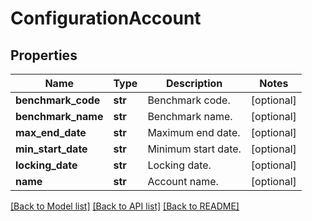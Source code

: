# ConfigurationAccount


## Properties
Name | Type | Description | Notes
------------ | ------------- | ------------- | -------------
**benchmark_code** | **str** | Benchmark code. | [optional] 
**benchmark_name** | **str** | Benchmark name. | [optional] 
**max_end_date** | **str** | Maximum end date. | [optional] 
**min_start_date** | **str** | Minimum start date. | [optional] 
**locking_date** | **str** | Locking date. | [optional] 
**name** | **str** | Account name. | [optional] 

[[Back to Model list]](../README.md#documentation-for-models) [[Back to API list]](../README.md#documentation-for-api-endpoints) [[Back to README]](../README.md)


